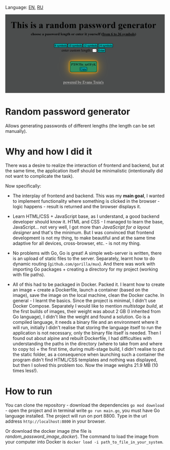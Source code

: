 Language: [EN](https://github.com/EvansTrein/generate-random-password-go/blob/main/README.md), [RU](https://github.com/EvansTrein/generate-random-password-go/blob/main/README_RU.md)

![](screenshot.png)

# Random password generator
Allows generating passwords of different lengths (the length can be set manually).

# Why and how I did it
There was a desire to realize the interaction of frontend and backend, but at the same time, the application itself should be minimalistic (intentionally did not want to complicate the task).

Now specifically:

* The interplay of frontend and backend. This was my **main goal**, I wanted to implement functionality where something is clicked in the browser - logic happens - result is returned and the browser displays it. 

* Learn HTML/CSS + JavaScript base, as I understand, a good backend developer should know it. HTML and CSS - I managed to learn the base, JavaScript... not very well, I got more than *JavaScript for a layout designer* and that's the minimum. But I was convinced that frontend development is not my thing, to make beautiful and at the same time adaptive for all devices, cross-browser, etc. - is not my thing. 

* No problems with Go, Go is great! A simple web-server is written, there is an upload of static files to the server. Separately, learnt how to do dynamic routing (`github.com/gorilla/mux`). And there was work with importing Go packages + creating a directory for my project (working with file paths).

* All of this had to be packaged in Docker. Packed it. I learnt how to create an image + create a Dockerfile, launch a container (based on the image), save the image on the local machine, clean the Docker cache. In general - I learnt the basics. Since the project is minimal, I didn't use Docker Compose. Separately I would like to mention *multistage build*, at the first builds of images, their weight was about 2 GB (I inherited from Go language), I didn't like the weight and found a solution. Go is a compiled language, it needs a binary file and an environment where it will run, initially I didn't realise that storing the language itself to run the application is not necessary, only the binary file itself is needed. Then I found out about alpine and rebuilt Dockerfile, I had difficulties with understanding the paths in the directory (where to take from and where to copy to) + the first time, during multi-stage build, I didn't realise to put the static folder, as a consequence when launching such a container the program didn't find HTML/CSS templates and nothing was displayed, but then I solved this problem too. Now the image weighs 21.9 MB (10 times less!). 

# How to run
You can clone the repository - download the dependencies `go mod download` - open the project and in terminal write `go run main.go`, you must have Go language installed. The project will run on port 8800. Type in the url address `http://localhost:8800` in your browser.

Or download the docker image (the file is *random_password_image_docker*). The command to load the image from your computer into Docker is `docker load -i path_to_file_in_your_system`. 
